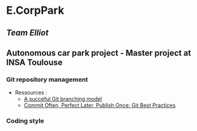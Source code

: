 # E.CorpPark
## *Team Elliot*

## Autonomous car park project - Master project at INSA Toulouse

### Git repository management

* Ressources :
  * [A succeful Git branching model](http://nvie.com/posts/a-successful-git-branching-model/)
  * [Commit Often, Perfect Later, Publish Once: Git Best Practices](https://sethrobertson.github.io/GitBestPractices/)

### Coding style
